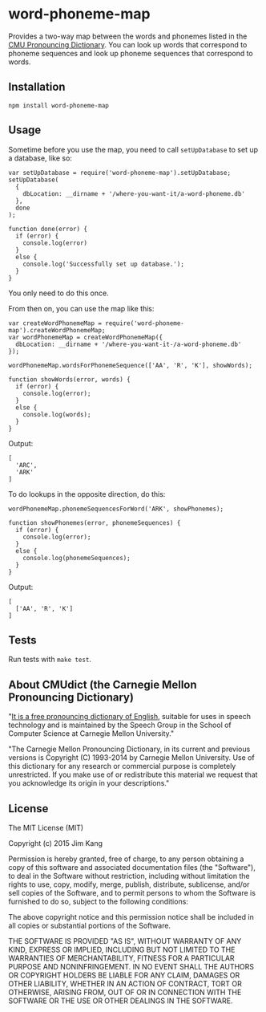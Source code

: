 word-phoneme-map
==================

Provides a two-way map between the words and phonemes listed in the [CMU Pronouncing Dictionary](http://www.speech.cs.cmu.edu/cgi-bin/cmudict). You can look up words that correspond to phoneme sequences and look up phoneme sequences that correspond to words.

Installation
------------

    npm install word-phoneme-map

Usage
-----

Sometime before you use the map, you need to call `setUpDatabase` to set up a database, like so:

    var setUpDatabase = require('word-phoneme-map').setUpDatabase;
    setUpDatabase(
      {
        dbLocation: __dirname + '/where-you-want-it/a-word-phoneme.db'
      },
      done
    );

    function done(error) {
      if (error) {
        console.log(error)
      }
      else {
        console.log('Successfully set up database.');
      }
    }

You only need to do this once.

From then on, you can use the map like this:

    var createWordPhonemeMap = require('word-phoneme-map').createWordPhonemeMap;
    var wordPhonemeMap = createWordPhonemeMap({
      dbLocation: __dirname + '/where-you-want-it-/a-word-phoneme.db'
    });

    wordPhonemeMap.wordsForPhonemeSequence(['AA', 'R', 'K'], showWords);

    function showWords(error, words) {
      if (error) {
        console.log(error);
      }
      else {
        console.log(words);
      }
    }

Output:

    [
      'ARC',
      'ARK'
    ]

To do lookups in the opposite direction, do this:

    wordPhonemeMap.phonemeSequencesForWord('ARK', showPhonemes);

    function showPhonemes(error, phonemeSequences) {
      if (error) {
        console.log(error);
      }
      else {
        console.log(phonemeSequences);
      }
    }

Output:

    [
      ['AA', 'R', 'K']
    ]

Tests
-----

Run tests with `make test`.

About CMUdict (the Carnegie Mellon Pronouncing Dictionary)
----------------------------------------------------------

"[It is a free pronouncing dictionary of English](http://www.speech.cs.cmu.edu/cgi-bin/cmudict), suitable for uses in speech
technology and is maintained by the Speech Group in the School of
Computer Science at Carnegie Mellon University."

"The Carnegie Mellon Pronouncing Dictionary, in its current and
previous versions is Copyright (C) 1993-2014 by Carnegie Mellon
University.  Use of this dictionary for any research or commercial
purpose is completely unrestricted.  If you make use of or
redistribute this material we request that you acknowledge its
origin in your descriptions."

License
-------

The MIT License (MIT)

Copyright (c) 2015 Jim Kang

Permission is hereby granted, free of charge, to any person obtaining a copy
of this software and associated documentation files (the "Software"), to deal
in the Software without restriction, including without limitation the rights
to use, copy, modify, merge, publish, distribute, sublicense, and/or sell
copies of the Software, and to permit persons to whom the Software is
furnished to do so, subject to the following conditions:

The above copyright notice and this permission notice shall be included in
all copies or substantial portions of the Software.

THE SOFTWARE IS PROVIDED "AS IS", WITHOUT WARRANTY OF ANY KIND, EXPRESS OR
IMPLIED, INCLUDING BUT NOT LIMITED TO THE WARRANTIES OF MERCHANTABILITY,
FITNESS FOR A PARTICULAR PURPOSE AND NONINFRINGEMENT. IN NO EVENT SHALL THE
AUTHORS OR COPYRIGHT HOLDERS BE LIABLE FOR ANY CLAIM, DAMAGES OR OTHER
LIABILITY, WHETHER IN AN ACTION OF CONTRACT, TORT OR OTHERWISE, ARISING FROM,
OUT OF OR IN CONNECTION WITH THE SOFTWARE OR THE USE OR OTHER DEALINGS IN
THE SOFTWARE.
